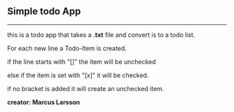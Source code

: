 ## Simple todo App
---

this is a todo app that takes a **.txt** file and convert is to a todo list.

For each new line a Todo-Item is created.

if the line starts with "[]" the item will be unchecked

else if the item is set with "[x]"  it will be checked.

if no bracket is added it will create an unchecked item.

**creator: Marcus Larsson**
